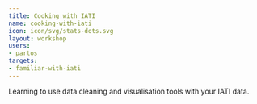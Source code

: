 ```yaml
---
title: Cooking with IATI
name: cooking-with-iati
icon: icon/svg/stats-dots.svg
layout: workshop
users:
- partos
targets:
- familiar-with-iati
---
```


Learning to use data cleaning and visualisation tools with your IATI data.

